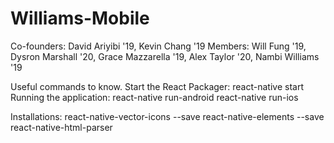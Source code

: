 # Williams-Mobile
Co-founders: David Ariyibi '19, Kevin Chang '19
Members: Will Fung '19, Dysron Marshall '20, Grace Mazzarella '19, Alex Taylor '20, Nambi Williams '19

Useful commands to know.
Start the React Packager: react-native start
Running the application:  react-native run-android
                          react-native run-ios

Installations:
react-native-vector-icons --save
react-native-elements --save
react-native-html-parser
